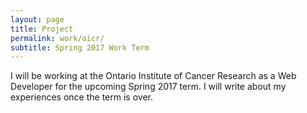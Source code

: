 ```yaml
---
layout: page
title: Project
permalink: work/oicr/
subtitle: Spring 2017 Work Term
---
```


I will be working at the Ontario Institute of Cancer Research as a Web Developer for the upcoming Spring 2017 term. I will write about my experiences once the term is over.